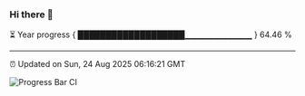 ### Hi there 👋

⏳ Year progress { ███████████████████▁▁▁▁▁▁▁▁▁▁▁ } 64.46 %

---

⏰ Updated on Sun, 24 Aug 2025 06:16:21 GMT

![Progress Bar CI](https://github.com/Shyam-Makwana/GitHub-Actions-Demo/workflows/Progress%20Bar%20CI/badge.svg)
